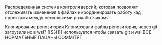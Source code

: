Распределенная система контроля версий, которая позволяет отслеживать изменения в файлах и координировать работу над проектами между несколькими разработчиками.

Клонирование репозитория
Клонировали файлы репозитория, через git загрузили их в wsl?
[[SSH]] используется чтобы связать git и wsl
ВСЕ НОРМАЛЬНЫЕ ПАЦАНЫ COMMITЯТ


